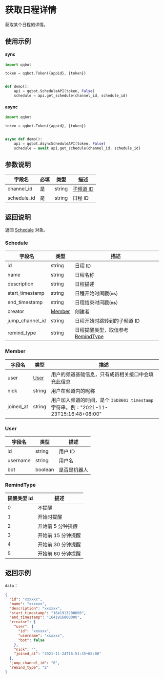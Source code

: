 # 获取日程详情

获取某个日程的详情。

## 使用示例

#### sync

```python
import qqbot

token = qqbot.Token({appid}, {token})


def demo():
    api = qqbot.ScheduleAPI(token, False)
    schedule = api.get_schedule(channel_id, schedule_id)
```

#### async

```python
import qqbot

token = qqbot.Token({appid}, {token})


async def demo():
    api = qqbot.AsyncScheduleAPI(token, False)
    schedule = await api.get_schedule(channel_id, schedule_id)
```

## 参数说明

| 字段名     | 必填 | 类型   | 描述                             |
| ---------- | ---- | ------ | -------------------------------- |
| channel_id  | 是   | string | [子频道 ID](../../model/channel.md) |
| schedule_id | 是   | string | 日程 ID                          |

## 返回说明

返回 [Schedule](#schedule) 对象。

### Schedule

| 字段名          | 类型              | 描述                                            |
| --------------- | ----------------- | ----------------------------------------------- |
| id              | string            | 日程 ID                                         |
| name            | string            | 日程名称                                        |
| description     | string            | 日程描述                                        |
| start_timestamp | string            | 日程开始时间戳(**`ms`**)                        |
| end_timestamp   | string            | 日程结束时间戳(**`ms`**)                        |
| creator         | [Member](#member) | 创建者                                          |
| jump_channel_id | string            | 日程开始时跳转到的子频道 ID                     |
| remind_type     | string            | 日程提醒类型，取值参考[RemindType](#remindtype) |

### Member

| 字段名    | 类型          | 描述                                                                                 |
| --------- | ------------- | ------------------------------------------------------------------------------------ |
| user      | [User](#user) | 用户的频道基础信息，只有成员相关接口中会填充此信息                                   |
| nick      | string        | 用户在频道内的昵称                                                                   |
| joined_at | string        | 用户加入频道的时间，是个 `ISO8601 timestamp` 字符串，例："2021-11-23T15:16:48+08:00" |

### User

| 字段名   | 类型    | 描述         |
| -------- | ------- | ------------ |
| id       | string  | 用户 ID      |
| username | string  | 用户名       |
| bot      | boolean | 是否是机器人 |

### RemindType

| 提醒类型 id | 描述               |
| ----------- | ------------------ |
| 0           | 不提醒             |
| 1           | 开始时提醒         |
| 2           | 开始前 5 分钟提醒  |
| 3           | 开始前 15 分钟提醒 |
| 4           | 开始前 30 分钟提醒 |
| 5           | 开始前 60 分钟提醒 |

## 返回示例

`data`：

```json
{
  "id": "xxxxxx",
  "name": "xxxxxx",
  "description": "xxxxxx",
  "start_timestamp": "1641913200000",
  "end_timestamp": "1641916800000",
  "creator": {
    "user": {
      "id": "xxxxxx",
      "username": "xxxxxx",
      "bot": false
    },
    "nick": "",
    "joined_at": "2021-11-24T16:51:35+08:00"
  },
  "jump_channel_id": "0",
  "remind_type": "2"
}
```
